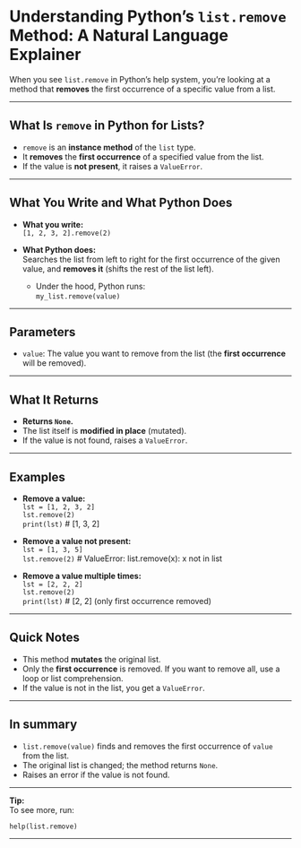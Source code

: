 # Understanding Python’s `list.remove` Method: A Natural Language Explainer

When you see `list.remove` in Python’s help system, you’re looking at a method that **removes** the first occurrence of a specific value from a list.

---

## What Is `remove` in Python for Lists?

- `remove` is an **instance method** of the `list` type.
- It **removes** the **first occurrence** of a specified value from the list.
- If the value is **not present**, it raises a `ValueError`.

---

## What You Write and What Python Does

- **What you write:**  
    `[1, 2, 3, 2].remove(2)`

- **What Python does:**  
    Searches the list from left to right for the first occurrence of the given value, and **removes it** (shifts the rest of the list left).  
    - Under the hood, Python runs:  
      `my_list.remove(value)`

---

## Parameters

- ``value``: The value you want to remove from the list (the **first occurrence** will be removed).

---

## What It Returns

- **Returns `None`.**
- The list itself is **modified in place** (mutated).
- If the value is not found, raises a `ValueError`.

---

## Examples

- **Remove a value:**  
      `lst = [1, 2, 3, 2]`  
      `lst.remove(2)`  
      `print(lst)`                    # [1, 3, 2]

- **Remove a value not present:**  
      `lst = [1, 3, 5]`  
      `lst.remove(2)`                 # ValueError: list.remove(x): x not in list

- **Remove a value multiple times:**  
      `lst = [2, 2, 2]`  
      `lst.remove(2)`  
      `print(lst)`                    # [2, 2]  (only first occurrence removed)

---

## Quick Notes

- This method **mutates** the original list.
- Only the **first occurrence** is removed. If you want to remove all, use a loop or list comprehension.
- If the value is not in the list, you get a `ValueError`.

---

## In summary

- `list.remove(value)` finds and removes the first occurrence of `value` from the list.
- The original list is changed; the method returns `None`.
- Raises an error if the value is not found.

---

**Tip:**  
To see more, run:

    help(list.remove)

---
